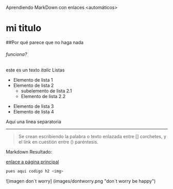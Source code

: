 Aprendiendo MarkDown con enlaces <automáticos>

# mi titulo

##Por qué parece que no haga nada

###### funciona?

este es un texto _italic_
Listas

- Elemento de lista 1
- Elemento de lista 2
  - subelemento de lista 2.1
  - Elemento de lista 2.2

* Elemento de lista 3
* Elemento de lista 4

Aquí una línea separatoria

---

> Se crean escribiendo la palabra o texto enlazada entre [] corchetes, y el link en cuestión entre () paréntesis.

Markdown Resultado:

[enlace a página principal](https://sarlacgar.github.io/Ejemplo_pagina_markdown_proyecto_intermodular/index)

```java
pues aqui codigo h2 <img>
```

![imagen don´t worry] (images/dontworry.png "don´t worry be happy")
